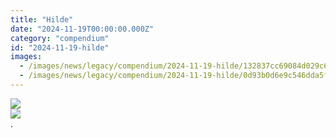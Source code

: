 ```yaml
---
title: "Hilde"
date: "2024-11-19T00:00:00.000Z"
category: "compendium"
id: "2024-11-19-hilde"
images:
  - /images/news/legacy/compendium/2024-11-19-hilde/132837cc69084d029c600eed7d2fe6ad_002.webp
  - /images/news/legacy/compendium/2024-11-19-hilde/0d93b0d6e9c546dda5fce18269a014a0.webp
---
```


![](/images/news/legacy/compendium/2024-11-19-hilde/132837cc69084d029c600eed7d2fe6ad_002.webp)  
![](/images/news/legacy/compendium/2024-11-19-hilde/0d93b0d6e9c546dda5fce18269a014a0.webp)  
.
